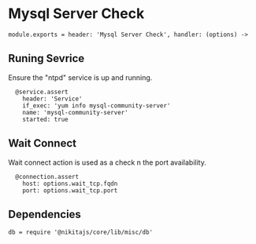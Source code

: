
# Mysql Server Check

    module.exports = header: 'Mysql Server Check', handler: (options) ->

## Runing Sevrice

Ensure the "ntpd" service is up and running.

      @service.assert
        header: 'Service'
        if_exec: 'yum info mysql-community-server'
        name: 'mysql-community-server'
        started: true

## Wait Connect

Wait connect action is used as a check n the port availability.

      @connection.assert
        host: options.wait_tcp.fqdn
        port: options.wait_tcp.port

## Dependencies

    db = require '@nikitajs/core/lib/misc/db'
